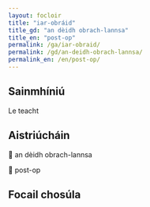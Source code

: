 ```yaml
---
layout: focloir
title: "iar-obráid"
title_gd: "an dèidh obrach-lannsa"
title_en: "post-op"
permalink: /ga/iar-obraid/
permalink: /gd/an-deidh-obrach-lannsa/
permalink_en: /en/post-op/
---
```


## Sainmhíniú

Le teacht

## Aistriúcháin

&#x1f3f4;&#xe0067;&#xe0062;&#xe0073;&#xe0063;&#xe0074;&#xe007f; an dèidh obrach-lannsa

&#x1f3f4;&#xe0067;&#xe0062;&#xe0065;&#xe006e;&#xe0067;&#xe007f; post-op

## Focail chosúla